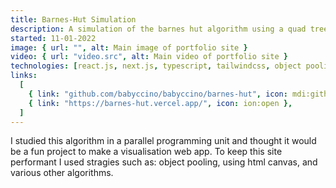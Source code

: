 ```yaml
---
title: Barnes-Hut Simulation
description: A simulation of the barnes hut algorithm using a quad tree
started: 11-01-2022
image: { url: "", alt: Main image of portfolio site }
video: { url: "video.src", alt: Main video of portfolio site }
technologies: [react.js, next.js, typescript, tailwindcss, object pooling]
links:
  [
    { link: "github.com/babyccino/babyccino/barnes-hut", icon: mdi:github },
    { link: "https://barnes-hut.vercel.app/", icon: ion:open },
  ]
---
```


I studied this algorithm in a parallel programming unit and thought it
would be a fun project to make a visualisation web app. To keep this site performant
I used stragies such as: object pooling, using html canvas, and various other algorithms.
